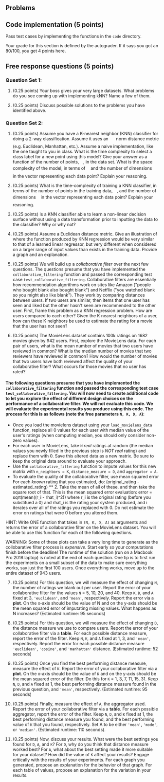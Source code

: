 ## Problems

## Code implementation (5 points)
Pass test cases by implementing the functions in the `code` directory.

Your grade for this section is defined by the autograder. If it says you got an 80/100,
you get 4 points here.

## Free response questions (5 points)

### Question Set 1:
 1. (0.25 points) Your boss gives your very large datasets. What problems do you see coming up with implementing kNN? Name a few of them.
 
 2. (0.25 points) Discuss possible solutions to the problems you have identified above.
 
 

### Question Set 2:

1. (0.25 points) Assume you have a K-nearest neighbor (KNN) classifier for doing a 2-way classification. Assume it uses an <img src="/tex/09af92d48ab87fa468ebde78082d1091.svg?invert_in_darkmode&sanitize=true" align=middle width=17.96371994999999pt height=22.465723500000017pt/> norm distance metric (e.g. Euclidean, Manhattan, etc.). Assume a naive implementation, like the one taught to you in class. What is the time complexity to select a class label for a new point using this model? Give your answer as a function of the number of points, <img src="/tex/55a049b8f161ae7cfeb0197d75aff967.svg?invert_in_darkmode&sanitize=true" align=middle width=9.86687624999999pt height=14.15524440000002pt/>, in the data set. What is the space complexity of the model, in terms of <img src="/tex/55a049b8f161ae7cfeb0197d75aff967.svg?invert_in_darkmode&sanitize=true" align=middle width=9.86687624999999pt height=14.15524440000002pt/> and the number of dimensions <img src="/tex/2103f85b8b1477f430fc407cad462224.svg?invert_in_darkmode&sanitize=true" align=middle width=8.55596444999999pt height=22.831056599999986pt/> in the vector representing each data point? Explain your reasoning. 

2. (0.25 points) What is the time-complexity of training a KNN classifier, in terms of the number of points in the training data, <img src="/tex/55a049b8f161ae7cfeb0197d75aff967.svg?invert_in_darkmode&sanitize=true" align=middle width=9.86687624999999pt height=14.15524440000002pt/>, and the number of dimensions <img src="/tex/2103f85b8b1477f430fc407cad462224.svg?invert_in_darkmode&sanitize=true" align=middle width=8.55596444999999pt height=22.831056599999986pt/> in the vector representing each data point? Explain your reasoning.

3. (0.25 points) Is a KNN classifier able to learn a non-linear decision surface without using a data transformation prior to inputting the data to the classifier? Why or why not? 

4. (0.25 points) Assume a Euclidean distance metric. Give an illustration of where the function produced by KNN regression would be very similar to that of a learned linear regressor, but very different when considered on a larger range of input values than exists in the training data. Provide a graph and an explanation. 

5. (0.25 points) We will build up a *collaborative filter* over the next few questions. The questions presume that you have implemented the `collaborative_filtering` function and passed the corresponding test case `test_collaborative_filtering`. Collaborative filters are essentially how recommendation algorithms work on sites like Amazon ("people who bought blank also bought blank") and Netflix ("you watched blank so you might also like blank"). They work by comparing distances between users. If two users are similar, then items that one user has seen and liked but the other hasn't seen are recommended to the other user. First, frame this problem as a KNN regression problem. How are users compared to each other? Given the K nearest neighbors of a user, how can these K neighbors be used to estimate the rating for a movie that the user has not seen?

6. (0.25 points) The MovieLens dataset contains 100k ratings on 1682 movies given by 942 users. First, explore the MovieLens data. For each pair of users, what is the mean number of movies that two users have reviewed in common? What is the median number of movies that two reviewers have reviewed in common? How would the number of movies that two users have both reviewed affect the quality of your collaborative filter? What occurs for those movies that no user has rated? 

#### The following questions presume that you have implemented the `collaborative_filtering` function and passed the corresponding test case `test_collaborative_filtering`. You will now need to create additional code to let you explore the effect of different design choices on the performance of a collaborative filter. We will not evaluate this code. We will evaluate the experimental results you produce using this code. The process for this is as follows (note the free parameters `N, K, D, A`):
   * Once you load the movielens dataset using your `load_movielens_data` function, replace all 0 values for each user with median value of the user's ratings (when computing median, you should only consider non-zero values).
   * For each user in MovieLens, take `N` *real* ratings at random (the median values you newly filled in the previous step is *NOT real* rating) and replace them with 0. Save this altered data as a new matrix. Be sure to keep the original data around to evaluate your approach.
   * Use the `collaborative_filtering` function to impute values for this new matrix with `n_neighbors = K`, `distance_measure = D`, and `aggregator = A`. 
   * To evaluate the quality of the collaborative filter, use mean squared error For each *known* rating that you estimated, do: (original_rating - estimated_rating) ** 2. Take the mean of all of these, and then take the square root of that. This is the mean squared error evaluation: error = sqrt(mean((r_i - rhat_i)^2))  where r_i is the original rating (before you substitued a 0) and rhat_i is the rating your system produced, and i iterates over all of the ratings you replaced with 0. Do not estimate the error on ratings that were 0 before you altered them.

   HINT: Write ONE function that takes in `(N, K, D, A)` as arguments and returns the error of a collaborative filter on the MovieLens dataset. You will be able to use this function for each of the following questions.

   WARNING: Some of these plots can take a very long time to generate as the collobarative filter process is *expensive*. Start early so your computations finish before the deadline! The runtime of the solution (run on a Macbook Pro 2018 laptop) is noted at the end of each question. One tip is to first run the experiments on a small subset of the data to make sure everything works, say just the first 100 users. Once everything works, move up to the entire dataset of 943 users.
 
7.  (0.25 points) For this question, we will measure the effect of changing `N`, the number of ratings we blank out per user. Report the error of your collaborative filter for the values `N` = 5, 10, 20, and 40. Keep `K`, `D`, and `A` fixed at 3, `'euclidean'`, and `'mean'`, respectively. Report the error via a **plot**. On the x-axis should be the value of N and on the y-axis should be the mean squared error of imputating missing values. What happens as N increases? (Estimated runtime: 95 seconds)

8. (0.25 points) For this question, we will measure the effect of changing `D`, the distance measure we use to compare users. Report the error of your collaborative filter via a **table**. For each possible distance measure, report the error of the filter. Keep `N`, `K`, and `A` fixed at 1, 3, and `'mean'`, respectively. Report the error for each possible distance measure `'euclidean'`, `'cosine'`, and `'manhattan'` distance. (Estimated runtime: 52 seconds)
    
9. (0.25 points) Once you find the best performing distance measure, measure the effect of `K`. Report the error of your collaborative filter via a **plot**. On the x-axis should be the value of `K` and on the y-axis should be the mean squared error of the filter. Do this for `K` = 1, 3, 7, 11, 15, 31. Keep `N`, `D`, and `A` fixed at 1, the best performing distance measure found in the previous question, and `'mean'`, respectively. (Estimated runtime: 95 seconds)
    
10. (0.25 points) Finally, measure the effect of `A`, the aggregator used. Report the error of your collaborative filter via a **table**. For each possible aggregator, report the error of the filter. Keep `N`, `D`, and `K` fixed at 1, the best performing distance measure you found, and the best performing value of `K` that you found, respectively. Set A to be either `'mean'`, `'mode'`, or `'median'`. (Estimated runtime: 110 seconds). 
  
11. (0.25 points) Now, discuss your results. What were the best settings you found for `D`, `A`, and `K`? For `D`, why do you think that distance measure worked best? For `A`, what about the best setting made it more suitable for your dataset? How did the value of `K` affect your results? Engage critically with the results of your experiments. For each graph you generated, propose an explanation for the behavior of that graph. For each table of values, propose an explanation for the variation in your results.


